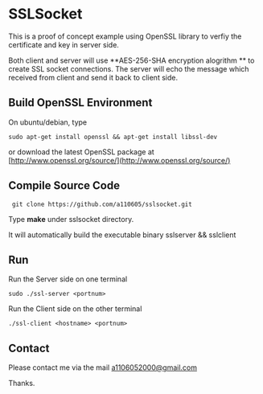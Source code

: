 # SSLSocket

This is a proof of concept example using OpenSSL library to verfiy the certificate and key in server side. 

Both client and server will use **AES-256-SHA encryption alogrithm ** to create SSL socket connections.
The server will echo the message which received from client and send it back to client side.

## Build OpenSSL Environment
On ubuntu/debian, type 

```	
sudo apt-get install openssl && apt-get install libssl-dev
```

or download the latest OpenSSL package at [http://www.openssl.org/source/](http://www.openssl.org/source/)


## Compile Source Code
 
 ```
  git clone https://github.com/a110605/sslsocket.git
 ```
  Type **make** under sslsocket directory.
  
  It will automatically build the executable binary sslserver && sslclient


## Run
Run the Server side on one terminal

	sudo ./ssl-server <portnum>
 
Run the Client side on the other terminal

	./ssl-client <hostname> <portnum>

## Contact
Please contact me via the mail [a1106052000@gmail.com](a1106052000@gmail.com)

Thanks.
